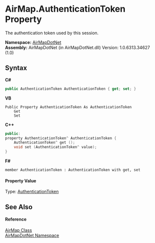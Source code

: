 # AirMap.AuthenticationToken Property 
 

The authentication token used by this session.

**Namespace:**&nbsp;<a href="N_AirMapDotNet">AirMapDotNet</a><br />**Assembly:**&nbsp;AirMapDotNet (in AirMapDotNet.dll) Version: 1.0.6313.34627 (1.0)

## Syntax

**C#**<br />
``` C#
public AuthenticationToken AuthenticationToken { get; set; }
```

**VB**<br />
``` VB
Public Property AuthenticationToken As AuthenticationToken
	Get
	Set
```

**C++**<br />
``` C++
public:
property AuthenticationToken^ AuthenticationToken {
	AuthenticationToken^ get ();
	void set (AuthenticationToken^ value);
}
```

**F#**<br />
``` F#
member AuthenticationToken : AuthenticationToken with get, set

```


#### Property Value
Type: <a href="T_AirMapDotNet_Authentication_AuthenticationToken">AuthenticationToken</a>

## See Also


#### Reference
<a href="T_AirMapDotNet_AirMap">AirMap Class</a><br /><a href="N_AirMapDotNet">AirMapDotNet Namespace</a><br />